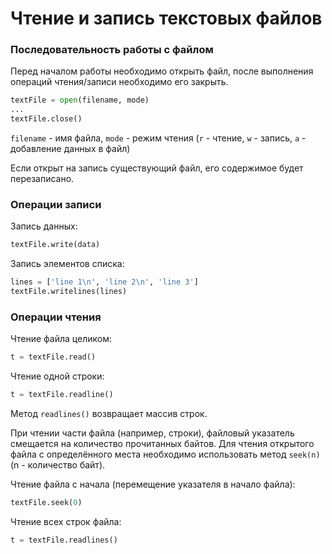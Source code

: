 # Чтение и запись текстовых файлов

### Последовательность работы с файлом

Перед началом работы необходимо открыть файл, после выполнения операций чтения/записи необходимо его закрыть.

```python
textFile = open(filename, mode)
...
textFile.close()
```

`filename` - имя файла, `mode` - режим чтения (`r` - чтение, `w` - запись, `a` - добавление данных в файл)

Если открыт на запись существующий файл, его содержимое будет перезаписано.

### Операции записи

Запись данных:

```python
textFile.write(data)
```

Запись элементов списка:

```python
lines = ['line 1\n', 'line 2\n', 'line 3']
textFile.writelines(lines)
```

### Операции чтения

Чтение файла целиком:

```python
t = textFile.read()
```

Чтение одной строки:

```python
t = textFile.readline()
```

Метод `readlines()` возвращает массив строк.

При чтении части файла (например, строки), файловый указатель смещается на количество прочитанных байтов. Для чтения открытого файла с определённого места необходимо использовать метод `seek(n)` (n - количество байт).

Чтение файла с начала (перемещение указателя в начало файла):

```python
textFile.seek(0)
```

Чтение всех строк файла:

```python
t = textFile.readlines()
```
